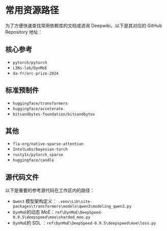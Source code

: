 # 常用资源路径

为了方便快速查找常用依赖库的文档或咨询 Deepwiki，以下是其对应的 GitHub Repository 地址：

## 核心参考

- `pytorch/pytorch`
- `LINs-lab/DynMoE`
- `da-fr/arc-prize-2024`

## 标准预制件

- `huggingface/transformers`
- `huggingface/accelerate`
- `bitsandbytes-foundation/bitsandbytes`

## 其他

- `fla-org/native-sparse-attention`
- `IntelLabs/bayesian-torch`
- `rusty1s/pytorch_sparse`
- `huggingface/candle`

## 源代码文件

以下是重要的参考源代码在工作区内的路径：

- `Qwen3` 模型架构定义： `.venv\Lib\site-packages\transformers\models\qwen3\modeling_qwen3.py`
- `DynMoE`的动态 MoE：`ref\DynMoE\DeepSpeed-0.9.5\deepspeed\moe\sharded_moe.py`
- `DynMoE`的 SDL ：`ref\DynMoE\DeepSpeed-0.9.5\deepspeed\moe\loss.py`
